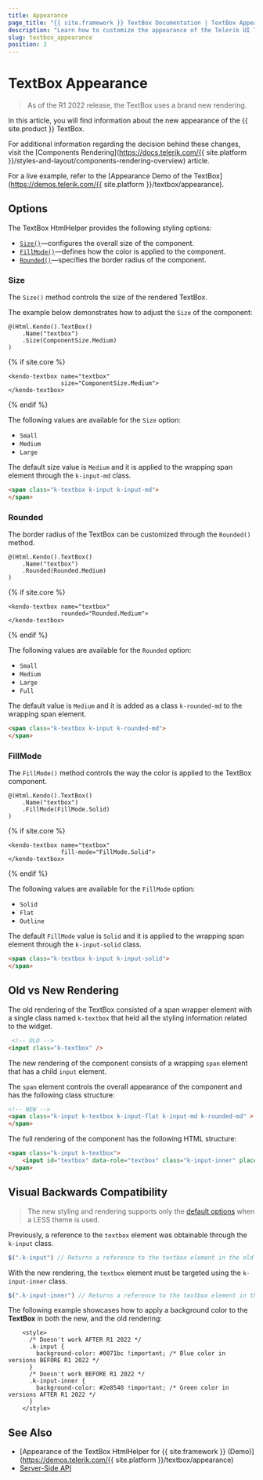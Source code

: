 ```yaml
---
title: Appearance
page_title: "{{ site.framework }} TextBox Documentation | TextBox Appearance"
description: "Learn how to customize the appearance of the Telerik UI TextBox HtmlHelper for {{ site.framework }}."
slug: textbox_appearance
position: 2
---
```


# TextBox Appearance

> As of the R1 2022 release, the TextBox uses a brand new rendering.

In this article, you will find information about the new appearance of the {{ site.product }} TextBox.

For additional information regarding the decision behind these changes, visit the [Components Rendering](https://docs.telerik.com/{{ site.platform }}/styles-and-layout/components-rendering-overview) article.

For a live example, refer to the [Appearance Demo of the TextBox](https://demos.telerik.com/{{ site.platform }}/textbox/appearance).

## Options

The TextBox HtmlHelper provides the following styling options:

- [`Size()`](#size)—configures the overall size of the component.
- [`FillMode()`](#fillmode)—defines how the color is applied to the component.
- [`Rounded()`](#rounded)—specifies the border radius of the component.

### Size

The `Size()` method controls the size of the rendered TextBox.

The example below demonstrates how to adjust the `Size` of the component:

```HtmlHelper
@(Html.Kendo().TextBox()
    .Name("textbox")
    .Size(ComponentSize.Medium)
)
```
{% if site.core %}
```TagHelper
<kendo-textbox name="textbox"
               size="ComponentSize.Medium">
</kendo-textbox>
```
{% endif %}

The following values are available for the `Size` option:

- `Small`
- `Medium`
- `Large`

The default size value is `Medium` and it is applied to the wrapping span element through the `k-input-md` class.

```html
<span class="k-textbox k-input k-input-md">
</span>
```

### Rounded

The border radius of the TextBox can be customized through the `Rounded()` method.

```HtmlHelper
@(Html.Kendo().TextBox()
    .Name("textbox")
    .Rounded(Rounded.Medium)
)
```
{% if site.core %}
```TagHelper
<kendo-textbox name="textbox"
               rounded="Rounded.Medium">
</kendo-textbox>
```
{% endif %}

The following values are available for the `Rounded` option:

- `Small`
- `Medium`
- `Large`
- `Full`

The default value is `Medium` and it is added as a class `k-rounded-md` to the wrapping span element.

```html
<span class="k-textbox k-input k-rounded-md">
</span>
```

### FillMode

The `FillMode()` method controls the way the color is applied to the TextBox component.

```HtmlHelper
@(Html.Kendo().TextBox()
    .Name("textbox")
    .FillMode(FillMode.Solid)
)
```
{% if site.core %}
```TagHelper
<kendo-textbox name="textbox"
               fill-mode="FillMode.Solid">
</kendo-textbox>
```
{% endif %}

The following values are available for the `FillMode` option:

- `Solid`
- `Flat`
- `Outline`

The default `FillMode` value is `Solid` and it is applied to the wrapping span element through the `k-input-solid` class.

```html
<span class="k-textbox k-input k-input-solid">
</span>
```

## Old vs New Rendering

The old rendering of the TextBox consisted of a span wrapper element with a single class named `k-textbox` that held all the styling information related to the widget. 

```html
 <!-- OLD -->
<input class="k-textbox" />
```

The new rendering of the component consists of a wrapping `span` element that has a child `input` element.

The `span` element controls the overall appearance of the component and has the following class structure:

```html
<!-- NEW -->
<span class="k-input k-textbox k-input-flat k-input-md k-rounded-md" >
</span>
```

The full rendering of the component has the following HTML structure:

```html
<span class="k-input k-textbox">
    <input id="textbox" data-role="textbox" class="k-input-inner" placeholder="Name">
</span>
```

## Visual Backwards Compatibility

> The new styling and rendering supports only the [default options](#options) when a LESS theme is used.

Previously, a reference to the `textbox` element was obtainable through the `k-input` class.

```javascript
$(".k-input") // Returns a reference to the textbox element in the old rendering.
```

With the new rendering, the `textbox` element must be targeted using the `k-input-inner` class.

```javascript
$(".k-input-inner") // Returns a reference to the textbox element in the new rendering.
```

The following example showcases how to apply a background color to the **TextBox** in both the new, and the old rendering:

```
    <style>
      /* Doesn't work AFTER R1 2022 */
      .k-input {
        background-color: #0071bc !important; /* Blue color in versions BEFORE R1 2022 */
      }
      /* Doesn't work BEFORE R1 2022 */
      .k-input-inner {
        background-color: #2e8540 !important; /* Green color in versions AFTER R1 2022 */
      }
    </style>
```

## See Also

* [Appearance of the TextBox HtmlHelper for {{ site.framework }} (Demo)](https://demos.telerik.com/{{ site.platform }}/textbox/appearance)
* [Server-Side API](/api/textbox)

